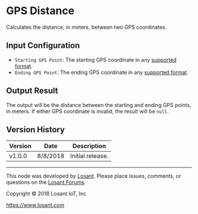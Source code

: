 # GPS Distance
Calculates the distance, in meters, between two GPS coordinates.

## Input Configuration
* `Starting GPS Point`: The starting GPS coordinate in any [supported format](https://docs.losant.com/devices/state/#gps-attributes).
* `Ending GPS Point`: The ending GPS coordinate in any [supported format](https://docs.losant.com/devices/state/#gps-attributes).

## Output Result
The output will be the distance between the starting and ending GPS points, in meters. If either GPS coordinate is invalid, the result will be `null`.

## Version History

| Version | Date | Description |
| ------- | -------- | ---------------- |
| v1.0.0  | 8/8/2018 | Initial release. |

---

This node was developed by [Losant](https://www.losant.com). Please place issues, comments, or questions on the [Losant Forums](https://forums.losant.com).

Copyright © 2018 Losant IoT, Inc

https://www.losant.com

